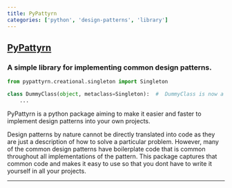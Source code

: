 ```yaml
---
title: PyPattyrn
categories: ['python', 'design-patterns', 'library']
---
```

## [PyPattyrn](https://github.com/tylerlaberge/PyPattyrn)

### A simple library for implementing common design patterns.


```python
from pypattyrn.creational.singleton import Singleton

class DummyClass(object, metaclass=Singleton):  #  DummyClass is now a Singleton!
    ...
```

PyPattyrn is a python package aiming to make it easier and faster to implement design patterns into your own projects.

Design patterns by nature cannot be directly translated into code as they are just a description of how to solve a particular problem. However, many of the common design patterns have boilerplate code that is common throughout all implementations of the pattern. This package captures that common code and makes it easy to use so that you dont have to write it yourself in all your projects.
___
